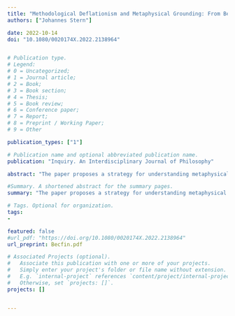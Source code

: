 ```yaml
---
title: "Methodological Deflationism and Metaphysical Grounding: From Because via Truth to Ground"
authors: ["Johannes Stern"]

date: 2022-10-14
doi: "10.1080/0020174X.2022.2138964"


# Publication type.
# Legend:
# 0 = Uncategorized;
# 1 = Journal article;
# 2 = Book;
# 3 = Book section;
# 4 = Thesis;
# 5 = Book review;
# 6 = Conference paper;
# 7 = Report;
# 8 = Preprint / Working Paper;
# 9 = Other

publication_types: ["1"]

# Publication name and optional abbreviated publication name.
publication: "Inquiry. An Interdisciplinary Journal of Philosophy"

abstract: "The paper proposes a strategy for understanding metaphysical grounding in deflationary terms and, more generally, proposes a form of methodological deflationism with respect to the notions of ground. The idea is to define a deflationary *is grounded in*-predicate by appeal to the two-place non-causal connective 'because' and a deflationary truth predicate. To this end we discuss the explanatory role of the truth-predicate in non-causal explanations and develop a theory of truth for the language of the 'because'-connective. We argue that at least from a logical perspective our deflationary notion of ground is up to the task."

#Summary. A shortened abstract for the summary pages.
summary: "The paper proposes a strategy for understanding metaphysical grounding in deflationary terms and, more generally, proposes a form of methodological deflationism with respect to the notions of ground."

# Tags. Optional for organization.
tags:
-

featured: false
#url_pdf: "https://doi.org/10.1080/0020174X.2022.2138964"
url_preprint: Becfin.pdf

# Associated Projects (optional).
#   Associate this publication with one or more of your projects.
#   Simply enter your project's folder or file name without extension.
#   E.g. `internal-project` references `content/project/internal-project/index.md`.
#   Otherwise, set `projects: []`.
projects: []


---
```

